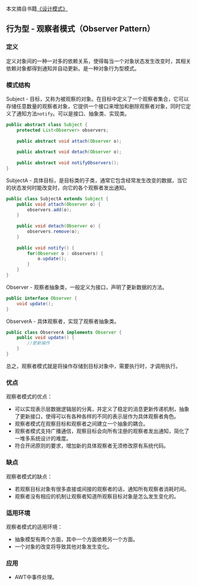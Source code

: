 本文摘自书籍[《设计模式》](https://www.amazon.cn/dp/B005XUK0DE/ref=sr_1_1?s=books&ie=UTF8&qid=1525848051&sr=1-1&keywords=%E8%AE%BE%E8%AE%A1%E6%A8%A1%E5%BC%8F+%E5%88%98%E4%BC%9F)

## 行为型 - 观察者模式（Observer Pattern）

### 定义

定义对象间的一种一对多的依赖关系，使得每当一个对象状态发生改变时，其相关依赖对象都得到通知并自动更新。是一种对象行为型模式。

### 模式结构

Subject - 目标，又称为被观察的对象。在目标中定义了一个观察者集合，它可以存储任意数量的观察者对象，它提供一个接口来增加和删除观察者对象，同时它定义了通知方法`notify`。可以是接口、抽象类、实现类。

```java
public abstract class Subject {
    protected List<Observer> observers;
    
    public abstract void attach(Observer o);
    
    public abstract void detach(Observer o);
    
    public abstract void notifyObservers();
}
```

SubjectA - 具体目标，是目标类的子类，通常它包含经常发生改变的数据，当它的状态发何时能改变时，向它的各个观察者发出通知。

```java
public class SubjectA extends Subject {
    public void attach(Observer o) {
        observers.add(o);
    }
    
    public void detach(Observer o) {
        observers.remove(o);
    }
    
    public void notify() {
        for(Observer o : observers) {
            o.update();
        }
    }
}
```

Observer - 观察者抽象类，一般定义为接口，声明了更新数据的方法。

```java
public interface Observer {
    void update();
}
```

ObserverA - 具体观察者，实现了观察者抽象类。

```java
public class ObserverA implements Observer {
    public void update() {
        //更新操作
    }
}
```

总之，观察者模式就是将操作存储到目标对象中，需要执行时，才调用执行。

### 优点

观察者模式的优点：

- 可以实现表示层数据逻辑层的分离，并定义了稳定的消息更新传递机制，抽象了更新接口，使得可以有各种各样的不同的表示层作为具体观察者角色。
- 观察者模式在观察目标和观察者之间建立一个抽象的耦合。
- 观察者模式支持广播通信，观察目标会向所有注册的观察者发出通知，简化了一堆多系统设计的难度。
- 符合开闭原则的要求，增加新的具体观察者无须修改原有系统代码。

### 缺点

观察者模式的缺点：

- 若观察目标对象有很多直接或间接的观察者的话，通知所有观察者消耗时间。
- 观察者没有相应的机制让观察者知道所观察目标对象是怎么发生变化的。

### 适用环境

观察者模式的适用环境：

- 抽象模型有两个方面，其中一个方面依赖另一个方面。
- 一个对象的改变将导致其他对象发生变化。

### 应用

- AWT中事件处理。